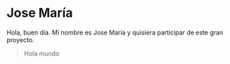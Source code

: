 # Jose María

Hola, buen día. Mi nombre es Jose María y quisiera participar de este gran proyecto.

> Hola mundo